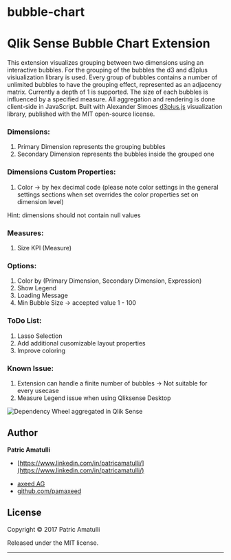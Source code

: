 # bubble-chart
Qlik Sense Bubble Chart Extension
======================================

This extension visualizes grouping between two dimensions using an interactive bubbles. For the grouping of the bubbles the d3 and d3plus visiualization library is used. Every group of bubbles contains a number of unlimited bubbles to have the grouping effect, represented as an adjacency matrix. Currently a depth of 1 is supported. The size of each bubbles is influenced by a specified measure. All aggregation and rendering is done client-side in JavaScript. Built with Alexander Simoes <a href="https://github.com/alexandersimoes/d3plus">d3plus.js</a> visualization library, published with the MIT open-source license.

### Dimensions:
1. Primary Dimension represents the grouping bubbles
2. Secondary Dimension represents the bubbles inside the grouped one

### Dimensions Custom Properties:
1. Color -> by hex decimal code (please note color settings in the general settings sections when set overrides the color properties set on dimension level)

Hint: dimensions should not contain null values

### Measures:
1. Size KPI (Measure)

### Options:
1. Color by (Primary Dimension, Secondary Dimension, Expression)
2. Show Legend
3. Loading Message
3. Min Bubble Size -> accepted value 1 - 100

### ToDo List:

1. Lasso Selection
2. Add additional cusomizable layout properties
3. Improve coloring 

### Known Issue:

1. Extension can handle a finite number of bubbles -> Not suitable for every usecase
2. Measure Legend issue when using Qliksense Desktop

![Dependency Wheel aggregated in Qlik Sense](Aggregated.png)

## Author

**Patric Amatulli**

+ [https://www.linkedin.com/in/patricamatulli/](https://www.linkedin.com/in/patricamatulli/)
* [axeed AG](http://www.axeed.ch)
* [github.com/pamaxeed](http://github.com/pamaxeed)

## License

Copyright © 2017 Patric Amatulli

Released under the MIT license.

***
